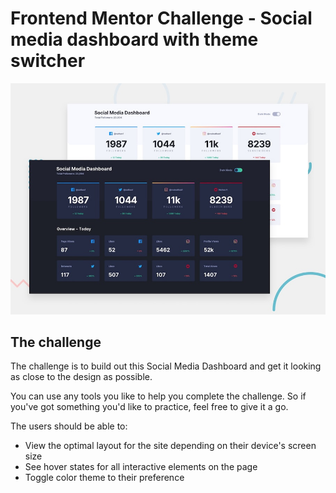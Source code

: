 # Frontend Mentor Challenge - Social media dashboard with theme switcher

![Design preview for the Social media dashboard with theme switcher coding challenge](./design/desktop-preview.jpg)


## The challenge

The challenge is to build out this Social Media Dashboard and get it looking as close to the design as possible.

You can use any tools you like to help you complete the challenge. So if you've got something you'd like to practice, feel free to give it a go.

The users should be able to:

- View the optimal layout for the site depending on their device's screen size
- See hover states for all interactive elements on the page
- Toggle color theme to their preference
